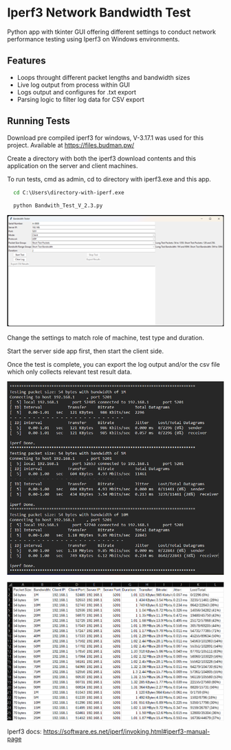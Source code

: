 
# Iperf3 Network Bandwidth Test

Python app with tkinter GUI offering different settings to conduct network performance testing using Iperf3 on Windows environments.


## Features

- Loops throught different packet lengths and bandwidth sizes
- Live log output from process within GUI
- Logs output and configures for .txt export
- Parsing logic to filter log data for CSV export


## Running Tests



Download pre compiled iperf3 for windows, V-3.17.1 was used for this project. Available at https://files.budman.pw/

Create a directory with both the iperf3 download contents and this application on the server and client machines.

To run tests, cmd as admin, cd to directory with iperf3.exe and this app.

```cmd
  cd C:\Users\directory-with-iperf.exe
```

```cmd
  python Bandwith_Test_V_2.3.py
```

![App Screenshot](https://github.com/Decclan/network-validation-program/blob/main/bandwidth-test-app-preview.png)

Change the settings to match role of machine, test type and duration.

Start the server side app first, then start the client side.

Once the test is complete, you can export the log output and/or the csv file which only collects relevant test result data.

![Log Screenshot](https://github.com/Decclan/network-validation-program/blob/main/example-log-export.png)

![CSV Screenshot](https://github.com/Decclan/network-validation-program/blob/main/example-csv-export.png)


Iperf3 docs: https://software.es.net/iperf/invoking.html#iperf3-manual-page